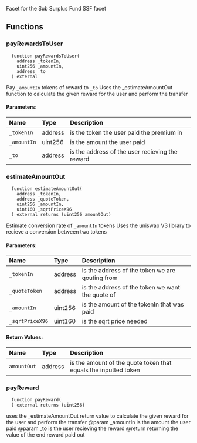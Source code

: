 Facet for the Sub Surplus Fund
SSF facet
## Functions
### payRewardsToUser
```solidity
  function payRewardsToUser(
    address _tokenIn,
    uint256 _amountIn,
    address _to
  ) external
```
Pay `_amountIn` tokens of reward to `_to`
Uses the _estimateAmountOut function to calculate the given reward for the user and perform the transfer
#### Parameters:
| Name | Type | Description                                                          |
| :--- | :--- | :------------------------------------------------------------------- |
|`_tokenIn` | address | is the token the user paid the premium in
|`_amountIn` | uint256 | is the amount the user paid
|`_to` | address | is the address of the user recieving the reward
### estimateAmountOut
```solidity
  function estimateAmountOut(
    address _tokenIn,
    address _quoteToken,
    uint256 _amountIn,
    uint160 _sqrtPriceX96
  ) external returns (uint256 amountOut)
```
Estimate conversion rate of `_amountIn` tokens
Uses the uniswap V3 library to recieve a conversion between two tokens
#### Parameters:
| Name | Type | Description                                                          |
| :--- | :--- | :------------------------------------------------------------------- |
|`_tokenIn` | address | is the address of the token we are qouting from
|`_quoteToken` | address | is the address of the token we want the quote of
|`_amountIn` | uint256 | is the amount of the tokenIn that was paid
|`_sqrtPriceX96` | uint160 | is the sqrt price needed
#### Return Values:
| Name                           | Type          | Description                                                                  |
| :----------------------------- | :------------ | :--------------------------------------------------------------------------- |
|`amountOut`| address | is the amount of the quote token that equals the inputted token
### payReward
```solidity
  function payReward(
  ) external returns (uint256)
```
uses the _estimateAmountOut return value to calculate the given reward for the user and perform the transfer
    @param _amountIn is the amount the user paid
    @param _to is the user recieving the reward
    @return returning the value of the end reward paid out
